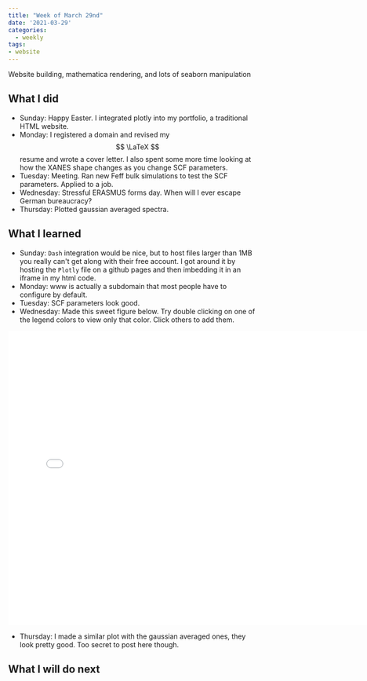 ```yaml
---
title: "Week of March 29nd"
date: '2021-03-29'
categories:
  - weekly
tags:
- website
---
```

Website building, mathematica rendering, and lots of seaborn manipulation

## What I did

- Sunday: Happy Easter. I integrated plotly into my portfolio, a traditional HTML website.
- Monday: I registered a domain and revised my $$ \LaTeX $$ resume and wrote a cover letter. I also spent some more time looking at how the XANES shape changes as you change SCF parameters.
- Tuesday: Meeting. Ran new Feff bulk simulations to test the SCF parameters. Applied to a job.
- Wednesday: Stressful ERASMUS forms day. When will I ever escape German bureaucracy?
- Thursday: Plotted gaussian averaged spectra.

## What I learned

- Sunday: `Dash` integration would be nice, but to host files larger than 1MB you really can't get along with their free account. I got around it by hosting the `Plotly` file on a github pages and then imbedding it in an iframe in my html code.
- Monday: www is actually a subdomain that most people have to configure by default.
- Tuesday: SCF parameters look good.
- Wednesday: Made this sweet figure below. Try double clicking on one of the legend colors to view only that color. Click others to add them.

<iframe src="/assets/images/all_feffs_transparent_for_dark.html" height="600px" width="150%" style="border:none;"></iframe>

- Thursday: I made a similar plot with the gaussian averaged ones, they look pretty good. Too secret to post here though.

## What I will do next